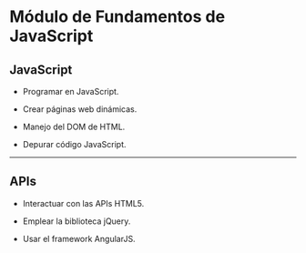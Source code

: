 # Módulo de Fundamentos de JavaScript

## JavaScript

* Programar en JavaScript.

* Crear páginas web dinámicas.

* Manejo del DOM de HTML.

* Depurar código JavaScript.
---

## APIs

* Interactuar con las APIs HTML5.

* Emplear la biblioteca jQuery.

* Usar el framework AngularJS.
